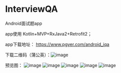 # InterviewQA
Android面试题app

app使用 Kotlin+MVP+RxJava2+Retrofit2；


app下载地址：
https://www.pgyer.com/android_iqa

下载二维码（蒲公英）：![image](https://github.com/Equalzys/InterviewQA/blob/master/screenshot/C3C5BB7D-2EAC-4BE5-A3DD-D49F50ADD34C.png?imageMogr2/auto-orient/strip%7CimageView2/2/w/300)


预览图：
![image](https://github.com/Equalzys/InterviewQA/blob/master/screenshot/Screenshot_20190216-161645.jpg?imageMogr2/auto-orient/strip%7CimageView2/2/w/300)
![image](https://github.com/Equalzys/InterviewQA/blob/master/screenshot/Screenshot_20190216-161701.jpg?imageMogr2/auto-orient/strip%7CimageView2/2/w/300)
![image](https://github.com/Equalzys/InterviewQA/blob/master/screenshot/Screenshot_20190216-161727.jpg?imageMogr2/auto-orient/strip%7CimageView2/2/w/300)
![image](https://github.com/Equalzys/InterviewQA/blob/master/screenshot/Screenshot_20190216-161737.jpg?imageMogr2/auto-orient/strip%7CimageView2/2/w/300)
![image](https://github.com/Equalzys/InterviewQA/blob/master/screenshot/Screenshot_20190216-161740.jpg?imageMogr2/auto-orient/strip%7CimageView2/2/w/300)
